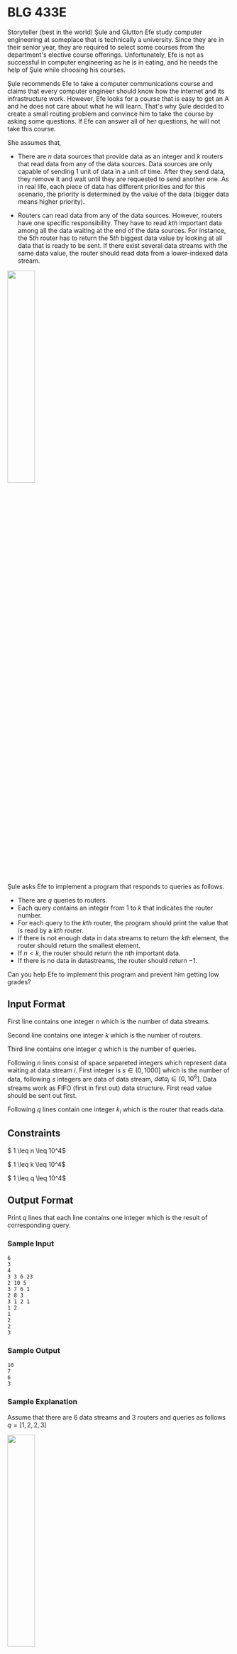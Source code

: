 # BLG 433E

Storyteller (best in the world) Şule and Glutton Efe study computer engineering at someplace that is technically a university. Since they are in their senior year, they are required to select some courses from the department's elective course offerings. Unfortunately, Efe is not as successful in computer engineering as he is in eating, and he needs the help of Şule while choosing his courses.

Şule recommends Efe to take a computer communications course and claims that every computer engineer should know how the internet and its infrastructure work. However, Efe looks for a course that is easy to get an A and he does not care about what he will learn. That's why Şule decided to create a small routing problem and convince him to take the course by asking some questions. If Efe can answer all of her questions, he will not take this course.

She assumes that,

- There are $n$ data sources that provide data as an integer and $k$ routers that read data from any of the data sources. Data sources are only capable of sending 1 unit of data in a unit of time. After they send data, they remove it and wait until they are requested to send another one. As in real life, each piece of data has different priorities and for this scenario, the priority is determined by the value of the data (bigger data means higher priority).

- Routers can read data from any of the data sources. However, routers have one specific responsibility. They have to read $kth$ important data among all the data waiting at the end of the data sources. For instance, the $5th$ router has to return the $5th$ biggest data value by looking at all data that is ready to be sent. If there exist several data streams with the same data value, the router should read data from a lower-indexed data stream.

<img src="https://contest.ituacm.com/static/images/questions/basar/1.png" width="35%">

Şule asks Efe to implement a program that responds to queries as follows.
- There are $q$ queries to routers.
- Each query contains an integer from $1$ to $k$ that indicates the router number.
- For each query to the $kth$ router, the program should print the value that is read by a $kth$ router.
- If there is not enough data in data streams to return the $kth$ element, the router should return the smallest element.
- If $n < k$, the router should return the $nth$ important data.
- If there is no data in datastreams, the router should return $-1$.

Can you help Efe to implement this program and prevent him getting low grades?

## Input Format

First line contains one integer $n$ which is the number of data streams.

Second line contains one integer $k$ which is the number of routers.

Third line contains one integer $q$ which is the number of queries.

Following $n$ lines consist of space separeted integers which represent data waiting at data stream $i$. First integer is $s \in (0, 1000]$ which is the number of data, following $s$ integers are data of data stream, $data_i \in (0, 10^6]$. Data streams work as FIFO (first in first out) data structure. First read value should be sent out first.

Following $q$ lines contain one integer $k_i$ which is the router that reads data.

## Constraints
$ 1 \leq n \leq 10^4$

$ 1 \leq k \leq 10^4$

$ 1 \leq q \leq 10^4$

## Output Format

Print $q$ lines that each line contains one integer which is the result of corresponding query.

### Sample Input

```
6
3
4
3 3 6 23
2 10 5
3 7 6 1
2 8 3
3 1 2 1
1 2
1
2
2
3
```

### Sample Output

```
10
7
6
3
```

### Sample Explanation

Assume that there are $6$ data streams and $3$ routers and queries as follows $q = [1,2,2,3]$

<img src="https://contest.ituacm.com/static/images/questions/basar/2.png" width="35%">

For $q = 1$, it should return $10$.

<img src="https://contest.ituacm.com/static/images/questions/basar/3.png" width="35%">

For $q = 2$, it should return $7$.

<img src="https://contest.ituacm.com/static/images/questions/basar/4.png" width="35%">

For $q = 2$, it should return $6$.

<img src="https://contest.ituacm.com/static/images/questions/basar/5.png" width="35%">

For $q = 3$, it should return $3$.